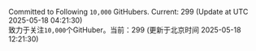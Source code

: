 Committed to Following `10,000` GitHubers. Current: <!-- FOLLOWING_COUNT -->299<!-- FOLLOWING_COUNT --> (Update at UTC <!-- LAST_UPDATED -->2025-05-18 04:21:30<!-- LAST_UPDATED -->)<br>
致力于关注`10,000`个GitHuber。当前：<!-- FOLLOWING_COUNT -->299<!-- FOLLOWING_COUNT --> (更新于北京时间 <!-- LAST_UPDATED_CST -->2025-05-18 12:21:30<!-- LAST_UPDATED_CST -->)
